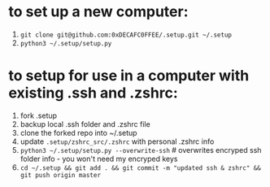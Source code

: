 # to set up a new computer:
1. `git clone git@github.com:0xDECAFC0FFEE/.setup.git ~/.setup`
2. `python3 ~/.setup/setup.py`

# to setup for use in a computer with existing .ssh and .zshrc:
1. fork .setup
2. backup local .ssh folder and .zshrc file
3. clone the forked repo into ~/.setup
4. update `.setup/zshrc_src/.zshrc` with personal .zshrc info
5. `python3 ~/.setup/setup.py --overwrite-ssh` # overwrites encryped ssh folder info - you won't need my encryped keys
6. `cd ~/.setup && git add . && git commit -m "updated ssh & zshrc" && git push origin master`
